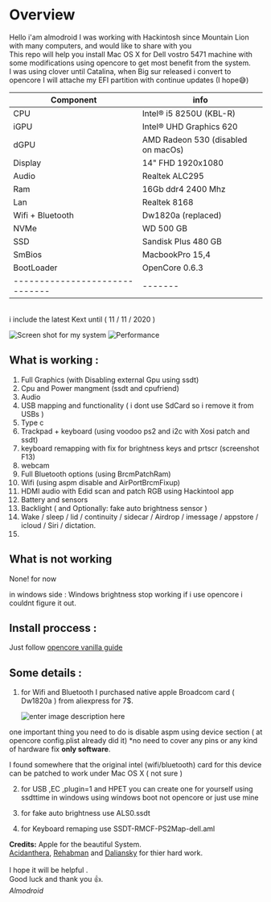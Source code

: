 ﻿# Overview
Hello i'am almodroid I was working with Hackintosh since Mountain Lion with many computers, and would like to share with you\
This repo will help you install Mac OS X for Dell vostro 5471 machine with some modifications using opencore to get most benefit from the system.\
I was using clover until Catalina, when Big sur released i convert to opencore I will attache my EFI partition with continue updates (I hope😅)  

| Component | info |
|-----------|-------|
| CPU |	Intel® i5 8250U (KBL-R) |
| iGPU	| Intel® UHD Graphics 620 |
| dGPU |	AMD Radeon 530 (disabled on macOs)|
| Display | 14" FHD 1920x1080 |
| Audio	| Realtek ALC295 |
| Ram	| 16Gb ddr4 2400 Mhz |
| Lan	| Realtek 8168 |
| Wifi + Bluetooth |	Dw1820a (replaced) |
| NVMe	| WD 500 GB |
| SSD	| Sandisk Plus 480 GB |
| SmBios |	MacbookPro 15,4 |
| BootLoader	| OpenCore 0.6.3 |
|------------------------------|-------|


\
i include the latest Kext until ( 11 / 11 / 2020 )

![Screen shot for my system](https://raw.githubusercontent.com/almodroid/Dell-vostro-5471-hackintosh/main/Screenshot2.png)
![Performance](https://raw.githubusercontent.com/almodroid/Dell-vostro-5471-hackintosh/main/Screenshot1.png)
## What is working :
 1. Full Graphics (with Disabling external Gpu using ssdt)
 2. Cpu and Power mangment (ssdt and cpufriend)
 3. Audio
 4. USB mapping and functionality ( i dont use SdCard so i remove it from USBs )
 5. Type c
 6. Trackpad + keyboard (using voodoo ps2 and i2c with Xosi patch and ssdt) 
 7. keyboard remapping with fix for brightness keys and prtscr (screenshot F13)
 8. webcam 
 9. Full Bluetooth options (using BrcmPatchRam) 
 10. Wifi (using aspm disable and AirPortBrcmFixup)
 11. HDMI audio with Edid scan and patch RGB using Hackintool app
 12. Battery and sensors
 13. Backlight ( and Optionally: fake auto brightness sensor )
 14. Wake / sleep / lid / continuity / sidecar / Airdrop / imessage / appstore / icloud / Siri / dictation.
 15. 

## What is not working 
None! for now 

in windows side :
Windows brightness stop working if i use opencore i couldnt figure it out.

## Install proccess :
Just follow [opencore vanilla guide](https://dortania.github.io/OpenCore-Install-Guide/prerequisites.html)


## Some details :

1. for Wifi and Bluetooth I purchased native apple Broadcom card ( Dw1820a )
from aliexpress for 7$.
   
   ![enter image description here](https://osxlatitude.com/uploads/monthly_2019_05/DW1820A_CN-08PKF4.jpg.2f57e855741f3797816a71423155cbde.jpg)
 
 one important thing you need to do is disable aspm using device section ( at opencore config.plist already did it)
 *no need to cover any pins or any kind of hardware fix **only software**.

I found somewhere that the original intel (wifi/bluetooth) card for this device can be patched to work under Mac OS X ( not sure )

2. for USB ,EC ,plugin=1 and HPET 
you can create one for yourself using ssdttime in windows using windows boot not opencore or just use mine

3. for fake auto brightness use ALS0.ssdt

4. for Keyboard remaping use SSDT-RMCF-PS2Map-dell.aml
 
**Credits:** 
Apple for the beautiful System.\
[Acidanthera](https://github.com/acidanthera), [Rehabman](https://github.com/RehabMan) and [Daliansky](https://github.com/daliansky) for thier hard work.\
\
I hope it will be helpful .\
Good luck and thank you 👍.\
*Almodroid*
